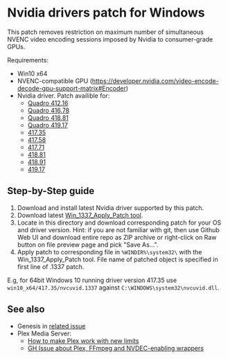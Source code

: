Nvidia drivers patch for Windows
================================

This patch removes restriction on maximum number of simultaneous NVENC video encoding sessions imposed by Nvidia to consumer-grade GPUs.

Requirements:
- Win10 x64
- NVENC-compatible GPU (https://developer.nvidia.com/video-encode-decode-gpu-support-matrix#Encoder)
- Nvidia driver. Patch availible for:
  - [Quadro 412.16](https://international.download.nvidia.com/Windows/Quadro_Certified/412.16/412.16-quadro-desktop-notebook-win10-64bit-international-whql.exe)
  - [Quadro 416.78](https://international.download.nvidia.com/Windows/Quadro_Certified/416.78/416.78-quadro-desktop-notebook-win10-64bit-international-whql.exe)
  - [Quadro 418.81](https://international.download.nvidia.com/Windows/Quadro_Certified/418.81/418.81-quadro-desktop-notebook-win10-64bit-international-whql.exe)
  - [Quadro 419.17](https://international.download.nvidia.com/Windows/Quadro_Certified/419.17/419.17-quadro-desktop-notebook-win10-64bit-international-whql.exe)
  - [417.35](https://international.download.nvidia.com/Windows/417.35/417.35-desktop-win10-64bit-international-whql-rp.exe)
  - [417.58](https://international.download.nvidia.com/Windows/417.58hf/417.58-desktop-notebook-win10-64bit-international-whql.hf.exe)
  - [417.71](https://international.download.nvidia.com/Windows/417.71/417.71-desktop-win10-64bit-international-whql.exe)
  - [418.81](https://international.download.nvidia.com/Windows/418.81/418.81-desktop-win10-64bit-international-whql.exe)
  - [418.91](https://international.download.nvidia.com/Windows/418.91/418.91-desktop-win10-64bit-international-whql.exe)
  - [419.17](https://international.download.nvidia.com/Windows/419.17/419.17-desktop-win10-64bit-international-whql.exe)

## Step-by-Step guide

1. Download and install latest Nvidia driver supported by this patch.
2. Download latest [Win\_1337\_Apply\_Patch tool](https://github.com/Deltafox79/Win_1337_Apply_Patch/releases).
3. Locate in this directory and download corresponding patch for your OS and driver version. Hint: if you are not familiar with git, then use Github Web UI and download entire repo as ZIP archive or right-click on Raw button on file preview page and pick "Save As...".
4. Apply patch to corresponding file in `%WINDIR%\system32\` with the Win\_1337\_Apply\_Patch tool. File name of patched object is specified in first line of .1337 patch.

E.g, for 64bit Windows 10 running driver version 417.35 use `win10_x64/417.35/nvcuvid.1337` against `C:\WINDOWS\system32\nvcuvid.dll`.

## See also

* Genesis in [related issue](https://github.com/keylase/nvidia-patch/issues/9)
* Plex Media Server:
  * [How to make Plex work with new limits](https://github.com/keylase/nvidia-patch/issues/9#issuecomment-452096166)
  * [GH Issue about Plex, FFmpeg and NVDEC-enabling wrappers](https://github.com/keylase/nvidia-patch/issues/51)

